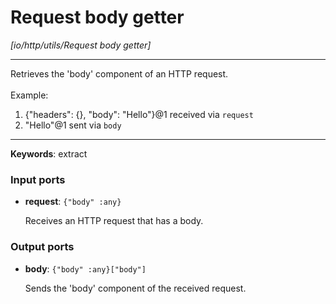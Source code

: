 # Request body getter

_[io/http/utils/Request body getter]_

---

Retrieves the 'body' component of an HTTP request.<br>
<br>
Example:<br>
1. {"headers": {}, "body": "Hello"}@1 received via `request`<br>
2. "Hello"@1 sent via `body`<br>

---

__Keywords__: extract

### Input ports

* __request__: ` {"body" :any} `


    Receives an HTTP request that has a body.<br>

### Output ports

* __body__: ` {"body" :any}["body"] `


    Sends the 'body' component of the received request.<br>

